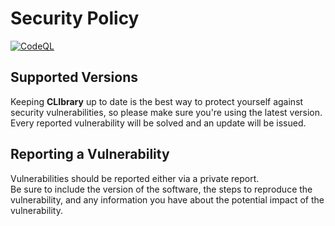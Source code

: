 # Security Policy

[![CodeQL](https://github.com/diantonioandrea/CLIbrary/actions/workflows/github-code-scanning/codeql/badge.svg)](https://github.com/diantonioandrea/CLIbrary/actions/workflows/github-code-scanning/codeql)

## Supported Versions

Keeping **CLIbrary** up to date is the best way to protect yourself against security vulnerabilities, so please make sure you're using the latest version.  
Every reported vulnerability will be solved and an update will be issued.

## Reporting a Vulnerability

Vulnerabilities should be reported either via a private report.  
Be sure to include the version of the software, the steps to reproduce the vulnerability, and any information you have about the potential impact of the vulnerability.
